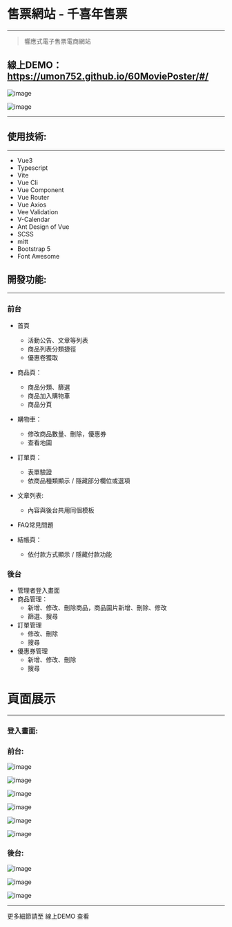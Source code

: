 

# **售票網站 - 千喜年售票**

------

> 響應式電子售票電商網站

## 線上DEMO：https://umon752.github.io/60MoviePoster/#/

![image](https://github.com/tp27933/ticket---typescript/blob/master/src/assets/snapshot/%E5%8B%95%E7%95%AB.gif)

![image](https://github.com/tp27933/ticket---typescript/blob/master/src/assets/snapshot/home.jpg)

------



## 使用技術:

------

- Vue3
- Typescript
- Vite
- Vue Cli
- Vue Component
- Vue Router
- Vue Axios
- Vee Validation
- V-Calendar
- Ant Design of Vue
- SCSS
- mitt
- Bootstrap 5
- Font Awesome



## 開發功能: 

------

### **前台**

- 首頁

  - 活動公告、文章等列表
  - 商品列表分類捷徑
  - 優惠卷獲取

- 商品頁：

  - 商品分類、篩選
  - 商品加入購物車
  - 商品分頁

- 購物車：

  - 修改商品數量、刪除，優惠券
  - 查看地圖

- 訂單頁：

  - 表單驗證
  - 依商品種類顯示 / 隱藏部分欄位或選項

- 文章列表:

  - 內容與後台共用同個模板

- FAQ常見問題

- 結帳頁：

  - 依付款方式顯示 / 隱藏付款功能

    

### **後台**

- 管理者登入畫面
- 商品管理：
  - 新增、修改、刪除商品，商品圖片新增、刪除、修改
  - 篩選、搜尋
- 訂單管理
  - 修改、刪除
  - 搜尋
- 優惠券管理
  - 新增、修改、刪除
  - 搜尋

# 頁面展示

------

### 登入畫面:

### 前台:

![image](https://github.com/tp27933/ticket---typescript/blob/master/src/assets/snapshot/home.jpg)

![image](https://github.com/tp27933/ticket---typescript/blob/master/src/assets/snapshot/shopping.jpg)

![image](https://github.com/tp27933/ticket---typescript/blob/master/src/assets/snapshot/shoppingCart.jpg)

![image](https://github.com/tp27933/ticket---typescript/blob/master/src/assets/snapshot/item1.jpg)

![image](https://github.com/tp27933/ticket---typescript/blob/master/src/assets/snapshot/item2.jpg)

![image](https://github.com/tp27933/ticket---typescript/blob/master/src/assets/snapshot/item3.jpg)

### 後台:

![image](https://github.com/tp27933/ticket---typescript/blob/master/src/assets/snapshot/backEnd-home.jpg)

![image](https://github.com/tp27933/ticket---typescript/blob/master/src/assets/snapshot/backend-productList.jpg)

![image](https://github.com/tp27933/ticket---typescript/blob/master/src/assets/snapshot/backend-coupon-home.jpg)

------

更多細節請至 線上DEMO 查看
